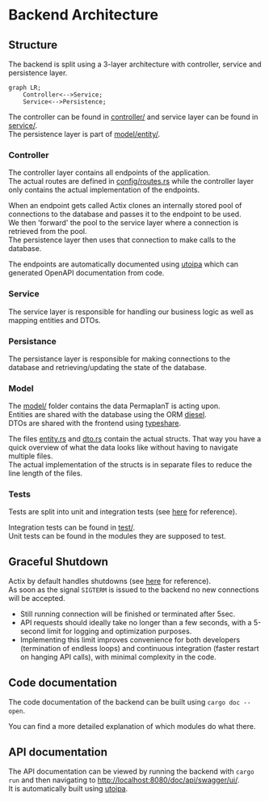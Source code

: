 # Backend Architecture

## Structure

The backend is split using a 3-layer architecture with controller, service and persistence layer.

```mermaid
graph LR;
    Controller<-->Service;
    Service<-->Persistence;
```

The controller can be found in [controller/](/backend/src/controller/) and service layer can be found in [service/](/backend/src/service/).  
The persistence layer is part of [model/entity/](/backend/src/model/entity/).

### Controller

The controller layer contains all endpoints of the application.  
The actual routes are defined in [config/routes.rs](/backend/src/config/routes.rs) while the controller layer only contains the actual implementation of the endpoints.

When an endpoint gets called Actix clones an internally stored pool of connections to the database and passes it to the endpoint to be used.  
We then 'forward' the pool to the service layer where a connection is retrieved from the pool.  
The persistence layer then uses that connection to make calls to the database.

The endpoints are automatically documented using [utoipa](https://github.com/juhaku/utoipa) which can generated OpenAPI documentation from code.

### Service

The service layer is responsible for handling our business logic as well as mapping entities and DTOs.

### Persistance

The persistance layer is responsible for making connections to the database and retrieving/updating the state of the database.

### Model

The [model/](/backend/src/model/) folder contains the data PermaplanT is acting upon.  
Entities are shared with the database using the ORM [diesel](https://github.com/diesel-rs/diesel).  
DTOs are shared with the frontend using [typeshare](https://github.com/1Password/typeshare).

The files [entity.rs](/backend/src/model/entity.rs) and [dto.rs](/backend/src/model/dto.rs) contain the actual structs.
That way you have a quick overview of what the data looks like without having to navigate multiple files.  
The actual implementation of the structs is in separate files to reduce the line length of the files.

### Tests

Tests are split into unit and integration tests (see [here](/doc/tests/) for reference).

Integration tests can be found in [test/](/backend/src/test/).  
Unit tests can be found in the modules they are supposed to test.

## Graceful Shutdown

Actix by default handles shutdowns (see [here](https://actix.rs/docs/server/#graceful-shutdown) for reference).  
As soon as the signal `SIGTERM` is issued to the backend no new connections will be accepted.

- Still running connection will be finished or terminated after 5sec.
- API requests should ideally take no longer than a few seconds, with a 5-second limit for logging and optimization purposes.
- Implementing this limit improves convenience for both developers (termination of endless loops) and continuous integration (faster restart on hanging API calls), with minimal complexity in the code.

## Code documentation

The code documentation of the backend can be built using `cargo doc --open`.

You can find a more detailed explanation of which modules do what there.

## API documentation

The API documentation can be viewed by running the backend with `cargo run` and then navigating to <http://localhost:8080/doc/api/swagger/ui/>.  
It is automatically built using [utoipa](https://github.com/juhaku/utoipa).
